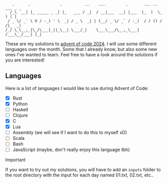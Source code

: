 ```
   _      _             _          __    ___         _       ___ __ ___ _ _  
  /_\  __| |_ _____ _ _| |_   ___ / _|  / __|___  __| |___  |_  )  \_  ) | | 
 / _ \/ _` \ V / -_) ' \  _| / _ \  _| | (__/ _ \/ _` / -_)  / / () / /|_  _|
/_/ \_\__,_|\_/\___|_||_\__| \___/_|    \___\___/\__,_\___| /___\__/___| |_| 
```

These are my solutions to [advent of code 2024](https://adventofcode.com/2024).
I will use some different languages over the month. Some that I already know, but also some new ones I've wanted to learn.
Feel free to have a look around the solutions if you are interested!

## Languages

Here is a list of languages I would like to use during Advent of Code:

- [x] Rust
- [x] Python 
- [ ] Haskell
- [ ] Clojure
- [x] C
- [x] Lua
- [ ] Assembly (we will see if I want to do this to myself xD)
- [ ] Scala
- [ ] Bash
- [ ] JavaScript (maybe, don't really enjoy this language tbh)

> [!IMPORTANT]
> If you want to try out my solutions, you will have to add an `inputs` folder to the root directory with the input for each day named 01.txt, 02.txt, etc..
